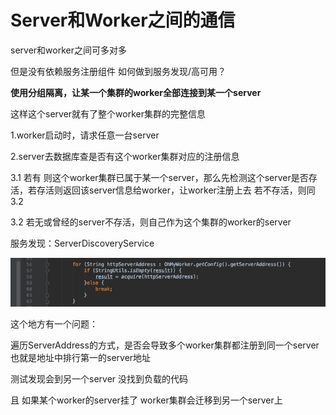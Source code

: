 # Server和Worker之间的通信

server和worker之间可多对多

但是没有依赖服务注册组件 如何做到服务发现/高可用？

**使用分组隔离，让某一个集群的worker全部连接到某一个server**

这样这个server就有了整个worker集群的完整信息



1.worker启动时，请求任意一台server

2.server去数据库查是否有这个worker集群对应的注册信息

3.1 若有 则这个worker集群已属于某一个server，那么先检测这个server是否存活，若存活则返回该server信息给worker，让worker注册上去 若不存活，则同3.2

3.2 若无或曾经的server不存活，则自己作为这个集群的worker的server



服务发现：ServerDiscoveryService

![image-20210113151637342](powerjob.assets/image-20210113151637342.png)

这个地方有一个问题：

遍历ServerAddress的方式，是否会导致多个worker集群都注册到同一个server 也就是地址中排行第一的server地址 

测试发现会到另一个server 没找到负载的代码

且 如果某个worker的server挂了 worker集群会迁移到另一个server上

